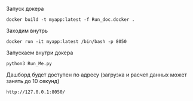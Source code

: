 Запуск докера

    docker build -t myapp:latest -f Run_doc.docker .

Заходим внутрь

    docker run -it myapp:latest /bin/bash -p 8050

Запускаем внутри докера

    python3 Run_Me.py

Дашборд будет доступен по адресу (загрузка и расчет данных может занять до 10 секунд)

    http://127.0.0.1:8050/
